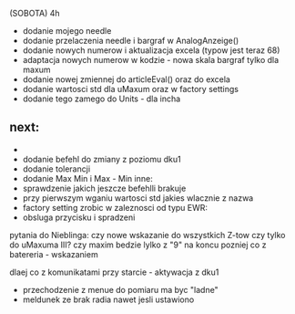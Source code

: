 (SOBOTA) 4h
- dodanie mojego needle
- dodanie przelaczenia needle i bargraf w AnalogAnzeige()
- dodanie nowych numerow i aktualizacja excela (typow jest teraz 68)
- adaptacja nowych numerow w kodzie - nowa skala bargraf tylko dla maxum
- dodanie nowej zmiennej do articleEval() oraz do excela
- dodanie wartosci std dla uMaxum oraz w factory settings
- dodanie tego zamego do Units - dla incha

next:
- 
- 
- dodanie befehl do zmiany z poziomu dku1
- dodanie tolerancji
- dodanie Max Min i Max - Min
inne:
- sprawdzenie jakich jeszcze befehlli brakuje
- przy pierwszym wganiu wartosci std jakies wlacznie z nazwa
- factory setting zrobic w zaleznosci od typu
EWR:
- obsluga przycisku i spradzeni

pytania do Nieblinga:
czy nowe wskazanie do wszystkich Z-tow czy tylko do uMaxuma III?
czy maxim bedzie lylko z "9" na koncu
pozniej 
co z batereria - wskazaniem

dlaej co z komunikatami przy starcie - aktywacja z dku1

- przechodzenie z menue do pomiaru ma byc "ladne"
- meldunek ze brak radia nawet jesli ustawiono
